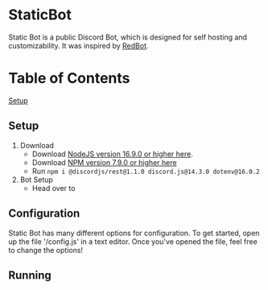 # StaticBot

Static Bot is a public Discord Bot, which is designed for self hosting and customizability. It was inspired by [RedBot](https://github.com/Cog-Creators/Red-DiscordBot).

# Table of Contents

[Setup](#setup)

## Setup

1. Download
   - Download [NodeJS version 16.9.0 or higher here](https://nodejs.org/en/download/current/).
   - Download [NPM version 7.9.0 or higher here]()
   - Run `npm i @discordjs/rest@1.1.0 discord.js@14.3.0 dotenv@16.0.2`
2. Bot Setup
	- Head over to 
## Configuration

Static Bot has many different options for configuration. To get started, open up the file '/config.js' in a text editor. Once you've opened the file, feel free to change the options!



## Running
